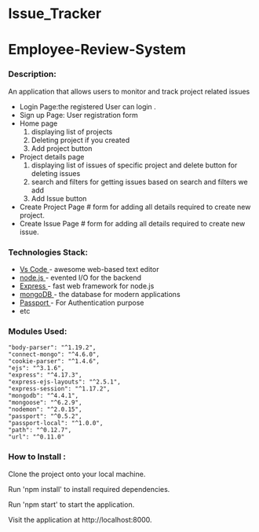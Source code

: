 # Issue_Tracker


# Employee-Review-System

 ### Description: ######
An application that allows users to monitor and track project related issues

<ul>
  <li>
    Login Page:the registered User can login . 
  </li>
   <li> 
     Sign up Page: User registration form 
  </li>
  <li>Home page
        <ol>
        <li>displaying list of projects </li>
          <li>Deleting project if you created</li>
          <li>Add project button</li>
    </ol>
  </li>
    <li>Project details page
        <ol>
        <li>displaying list of issues of specific project and delete button for deleting issues </li>
          <li>search and filters for getting issues based on search and filters we add</li>
          <li>Add Issue button</li>
    </ol>
  </li>
    <li> Create Project Page
      # form for adding all details required to create new project.
  </li>
     <li>Create Issue Page
         #  form for adding all details required to create new issue.
  </li>
  
</ul>



### Technologies Stack: ######
<ul>
  <li><a href="https://code.visualstudio.com/">Vs Code </a>- awesome web-based text editor </li>
  <li><a href="https://nodejs.org/en//">node.js </a>- evented I/O for the backend </li>
  <li><a href="https://expressjs.com/">Express </a>- fast web framework for node.js </li>
  <li><a href="https://www.mongodb.com/">mongoDB </a>- the database for modern applications </li>
  <li><a href="http://www.passportjs.org/">Passport </a>- For Authentication purpose </li>
  <li>etc </li>
</ul>

### Modules Used: ######
    "body-parser": "^1.19.2",
    "connect-mongo": "^4.6.0",
    "cookie-parser": "^1.4.6",
    "ejs": "^3.1.6",
    "express": "^4.17.3",
    "express-ejs-layouts": "^2.5.1",
    "express-session": "^1.17.2",
    "mongodb": "^4.4.1",
    "mongoose": "^6.2.9",
    "nodemon": "^2.0.15",
    "passport": "^0.5.2",
    "passport-local": "^1.0.0",
    "path": "^0.12.7",
    "url": "^0.11.0"
  
 ### How to Install : ######
 
Clone the project onto your local machine.

Run 'npm install' to install required dependencies.

Run 'npm start' to start the application.

Visit the application at http://localhost:8000.

